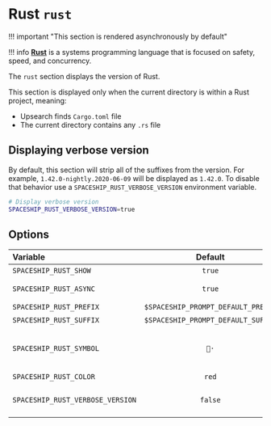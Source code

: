 # Rust `rust`

!!! important "This section is rendered asynchronously by default"

!!! info
    [**Rust**](https://www.rust-lang.org) is a systems programming language that is focused on safety, speed, and concurrency.

The `rust` section displays the version of Rust.

This section is displayed only when the current directory is within a Rust project, meaning:

* Upsearch finds `Cargo.toml` file
* The current directory contains any `.rs` file

## Displaying verbose version

By default, this section will strip all of the suffixes from the version. For example, `1.42.0-nightly.2020-06-09` will be displayed as `1.42.0`. To disable that behavior use a `SPACESHIP_RUST_VERBOSE_VERSION` environment variable.

```zsh title=".zshrc"
# Display verbose version
SPACESHIP_RUST_VERBOSE_VERSION=true
```

## Options

| Variable                         |              Default               | Meaning                                 |
|:-------------------------------- |:----------------------------------:| --------------------------------------- |
| `SPACESHIP_RUST_SHOW`            |               `true`               | Show section                            |
| `SPACESHIP_RUST_ASYNC`           |               `true`               | Render section asynchronously           |
| `SPACESHIP_RUST_PREFIX`          | `$SPACESHIP_PROMPT_DEFAULT_PREFIX` | Section's prefix                        |
| `SPACESHIP_RUST_SUFFIX`          | `$SPACESHIP_PROMPT_DEFAULT_SUFFIX` | Section's suffix                        |
| `SPACESHIP_RUST_SYMBOL`          |                `🦀·`                | Symbol displayed before the section     |
| `SPACESHIP_RUST_COLOR`           |               `red`                | Section's color                         |
| `SPACESHIP_RUST_VERBOSE_VERSION` |              `false`               | Show what branch is being used, if any. |
